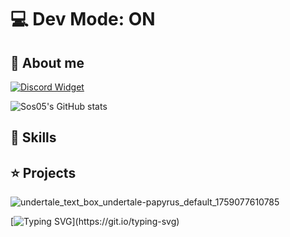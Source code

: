 # 💻 Dev Mode: ON

## 🔎 About me
[![Discord Widget](https://discord.c99.nl/widget/theme-3/563382607727820801.png)](https://discord.com/users/563382607727820801)


![Sos05's GitHub stats](https://github-readme-stats.vercel.app/api?username=Sos05&show_icons=true&theme=tokyonight)

## 🎯 Skills

## ⭐ Projects





![undertale_text_box_undertale-papyrus_default_1759077610785](https://github.com/user-attachments/assets/c084734e-b9c6-4ea4-81f6-0e89ebaad5db)





[![Typing SVG](https://readme-typing-svg.demolab.com/?pause=2500&speed=50&lines=Get+out+of+here.;There%E2%80%99s+nothing+down+here.;Why+are+you+waiting%3F;Stop.+Seriously.;Think+there%E2%80%99s+a+feature%3F+Nope.;Just+plain+text.;Wow,+you%E2%80%99re+committed.+Respect%E2%80%A6;Still+here%3F+You+wasted+your+time.)](https://git.io/typing-svg)
